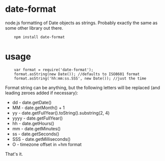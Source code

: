 date-format
===========

node.js formatting of Date objects as strings. Probably exactly the same as some other library out there.

        npm install date-format

usage
=====

        var format = require('date-format');
        format.asString(new Date()); //defaults to ISO8601 format
        format.asString('hh:mm:ss.SSS', new Date()); //just the time

Format string can be anything, but the following letters will be replaced (and leading zeroes added if necessary):
* dd - date.getDate()
* MM - date.getMonth() + 1
* yy - date.getFullYear().toString().substring(2, 4)
* yyyy - date.getFullYear()
* hh - date.getHours()
* mm - date.getMinutes()
* ss - date.getSeconds()
* SSS - date.getMilliseconds()
* O - timezone offset in +hm format

That's it.
